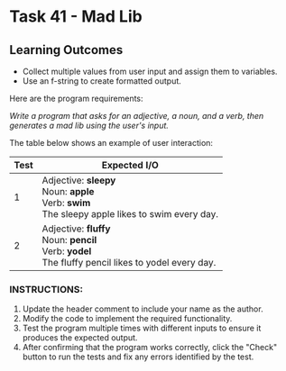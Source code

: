 # Task 41 - Mad Lib

## Learning Outcomes

- Collect multiple values from user input and assign them to variables.
- Use an f-string to create formatted output.

Here are the program requirements:

<i>Write a program that asks for an adjective, a noun, and a verb, then generates a mad lib using the user's input.</i>

The table below shows an example of user interaction:

| Test | Expected I/O                                                                                                         | 
|------|----------------------------------------------------------------------------------------------------------------------|
| 1    | Adjective: <b>sleepy</b><br>Noun: <b>apple</b><br>Verb: <b>swim</b><br>The sleepy apple likes to swim every day.     | 
| 2    | Adjective: <b>fluffy</b><br>Noun: <b>pencil</b><br>Verb: <b>yodel</b><br>The fluffy pencil likes to yodel every day. | 

### INSTRUCTIONS:

1. Update the header comment to include your name as the author.
2. Modify the code to implement the required functionality.
3. Test the program multiple times with different inputs to ensure it produces the expected output.
4. After confirming that the program works correctly, click the "Check" button to run the tests and fix any errors identified by the test.
